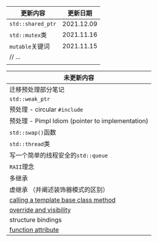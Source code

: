 | 更新内容          | 更新日期   |
| ----------------- | ---------- |
| `std::shared_ptr` | 2021.12.09 |
| `std::mutex`类    | 2021.11.16 |
| `mutable`关键词   | 2021.11.15 |
| // ...            |            |
|                   |            |



| 未更新内容                                                   |
| ------------------------------------------------------------ |
| 迁移预处理部分笔记                                           |
| `std::weak_ptr`                                              |
| 预处理 - circular `#include`                                 |
| 预处理 - Pimpl Idiom (pointer to implementation)             |
| `std::swap()`函数                                            |
| `std::thread`类                                              |
| 写一个简单的线程安全的`std::queue`                           |
| `RAII`理念                                                   |
| 多继承                                                       |
| 虚继承 （并阐述装饰器模式的区别）                            |
| [calling a template base class method](https://coderedirect.com/questions/165119/why-can-i-call-base-template-class-method-from-derived-class) |
| [override and visibility](https://stackoverflow.com/questions/50722824/c-override-private-pure-virtual-method-as-public) |
| structure bindings                                           |
| [function attribute](https://www.youtube.com/watch?v=teUA5U6eYQY) |

